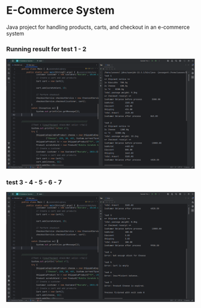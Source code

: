 # E-Commerce System

Java project for handling products, carts, and checkout in an e-commerce system
### Running result for test 1 - 2 
![image 1](images/run1.png)

### test 3 - 4 - 5 - 6 - 7
![image 2](images/run2.png)
